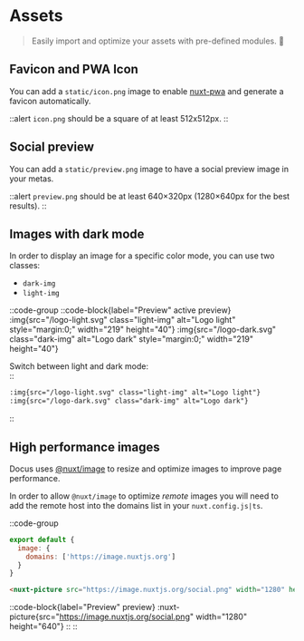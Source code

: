 # Assets

> Easily import and optimize your assets with pre-defined modules. 🙈

## Favicon and PWA Icon

You can add a `static/icon.png` image to enable [nuxt-pwa](https://pwa.nuxtjs.org) and generate a favicon automatically.

::alert
`icon.png` should be a square of at least 512x512px.
::

## Social preview

You can add a `static/preview.png` image to have a social preview image in your metas.

::alert
`preview.png` should be at least 640×320px (1280×640px for the best results).
::

## Images with dark mode

In order to display an image for a specific color mode, you can use two classes:

- `dark-img`
- `light-img`

::code-group
  ::code-block{label="Preview" active preview}
    :img{src="/logo-light.svg" class="light-img" alt="Logo light" style="margin:0;" width="219" height="40"}
    :img{src="/logo-dark.svg" class="dark-img" alt="Logo dark" style="margin:0;" width="219" height="40"}
  <p class="flex items-center" style="margin-bottom:0;">Switch between light and dark mode:&nbsp;<color-switcher class="inline-flex ml-2"></color-switcher></p>
  ::

  ```md [Code]
  :img{src="/logo-light.svg" class="light-img" alt="Logo light"}
  :img{src="/logo-dark.svg" class="dark-img" alt="Logo dark"}
  ```
::

## High performance images

Docus uses [@nuxt/image](https://images.nuxtjs.org) to resize and optimize images to improve page performance.

In order to allow `@nuxt/image` to optimize _remote_ images you will need to add the remote host into the domains list in your `nuxt.config.js|ts`.

::code-group

  ```js [nuxt.config]
  export default {
    image: {
      domains: ['https://image.nuxtjs.org']
    }
  }
  ```

  ```md [Code]
  <nuxt-picture src="https://image.nuxtjs.org/social.png" width="1280" height="640" />
  ```

  ::code-block{label="Preview" preview}
    :nuxt-picture{src="https://image.nuxtjs.org/social.png" width="1280" height="640"}
  ::
::
